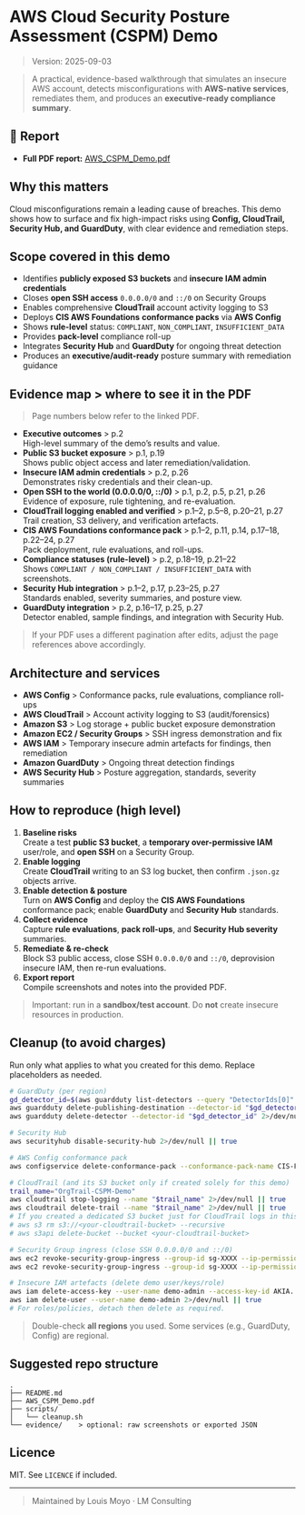 # AWS Cloud Security Posture Assessment (CSPM) Demo
> Version: 2025-09-03

> A practical, evidence-based walkthrough that simulates an insecure AWS account, detects misconfigurations with **AWS-native services**, remediates them, and produces an **executive-ready compliance summary**.

## 🔗 Report
- **Full PDF report:** [AWS_CSPM_Demo.pdf](https://github.com/louis-cyber-security234/Cloud-Security-Posture-Audit/blob/main/AWS_CSPM_Demo.pdf)

## Why this matters
Cloud misconfigurations remain a leading cause of breaches. This demo shows how to surface and fix high-impact risks using **Config, CloudTrail, Security Hub, and GuardDuty**, with clear evidence and remediation steps.

## Scope covered in this demo
- Identifies **publicly exposed S3 buckets** and **insecure IAM admin credentials**
- Closes **open SSH access** `0.0.0.0/0` and `::/0` on Security Groups
- Enables comprehensive **CloudTrail** account activity logging to S3
- Deploys **CIS AWS Foundations** **conformance packs** via **AWS Config**
- Shows **rule-level** status: `COMPLIANT`, `NON_COMPLIANT`, `INSUFFICIENT_DATA`
- Provides **pack-level** compliance roll-up
- Integrates **Security Hub** and **GuardDuty** for ongoing threat detection
- Produces an **executive/audit-ready** posture summary with remediation guidance

## Evidence map > where to see it in the PDF
> Page numbers below refer to the linked PDF.

- **Executive outcomes** > p.2  
  High-level summary of the demo’s results and value.
- **Public S3 bucket exposure** > p.1, p.19  
  Shows public object access and later remediation/validation.
- **Insecure IAM admin credentials** > p.2, p.26  
  Demonstrates risky credentials and their clean-up.
- **Open SSH to the world (0.0.0.0/0, ::/0)** > p.1, p.2, p.5, p.21, p.26  
  Evidence of exposure, rule tightening, and re-evaluation.
- **CloudTrail logging enabled and verified** > p.1–2, p.5–8, p.20–21, p.27  
  Trail creation, S3 delivery, and verification artefacts.
- **CIS AWS Foundations conformance pack** > p.1–2, p.11, p.14, p.17–18, p.22–24, p.27  
  Pack deployment, rule evaluations, and roll-ups.
- **Compliance statuses (rule-level)** > p.2, p.18–19, p.21–22  
  Shows `COMPLIANT / NON_COMPLIANT / INSUFFICIENT_DATA` with screenshots.
- **Security Hub integration** > p.1–2, p.17, p.23–25, p.27  
  Standards enabled, severity summaries, and posture view.
- **GuardDuty integration** > p.2, p.16–17, p.25, p.27  
  Detector enabled, sample findings, and integration with Security Hub.

> If your PDF uses a different pagination after edits, adjust the page references above accordingly.

## Architecture and services
- **AWS Config** > Conformance packs, rule evaluations, compliance roll-ups
- **AWS CloudTrail** > Account activity logging to S3 (audit/forensics)
- **Amazon S3** > Log storage + public bucket exposure demonstration
- **Amazon EC2 / Security Groups** > SSH ingress demonstration and fix
- **AWS IAM** > Temporary insecure admin artefacts for findings, then remediation
- **Amazon GuardDuty** > Ongoing threat detection findings
- **AWS Security Hub** > Posture aggregation, standards, severity summaries

## How to reproduce (high level)
1. **Baseline risks**  
   Create a test **public S3 bucket**, a **temporary over-permissive IAM** user/role, and **open SSH** on a Security Group.
2. **Enable logging**  
   Create **CloudTrail** writing to an S3 log bucket, then confirm `.json.gz` objects arrive.
3. **Enable detection & posture**  
   Turn on **AWS Config** and deploy the **CIS AWS Foundations** conformance pack; enable **GuardDuty** and **Security Hub** standards.
4. **Collect evidence**  
   Capture **rule evaluations**, **pack roll-ups**, and **Security Hub severity** summaries.
5. **Remediate & re-check**  
   Block S3 public access, close SSH `0.0.0.0/0` and `::/0`, deprovision insecure IAM, then re-run evaluations.
6. **Export report**  
   Compile screenshots and notes into the provided PDF.

> Important: run in a **sandbox/test account**. Do **not** create insecure resources in production.

## Cleanup (to avoid charges)
Run only what applies to what you created for this demo. Replace placeholders as needed.

```bash
# GuardDuty (per region)
gd_detector_id=$(aws guardduty list-detectors --query "DetectorIds[0]" --output text)
aws guardduty delete-publishing-destination --detector-id "$gd_detector_id" --id "$(aws guardduty list-publishing-destinations --detector-id "$gd_detector_id" --query 'Destinations[0].DestinationId' --output text)" 2>/dev/null || true
aws guardduty delete-detector --detector-id "$gd_detector_id" 2>/dev/null || true

# Security Hub
aws securityhub disable-security-hub 2>/dev/null || true

# AWS Config conformance pack
aws configservice delete-conformance-pack --conformance-pack-name CIS-Foundations 2>/dev/null || true

# CloudTrail (and its S3 bucket only if created solely for this demo)
trail_name="OrgTrail-CSPM-Demo"
aws cloudtrail stop-logging --name "$trail_name" 2>/dev/null || true
aws cloudtrail delete-trail --name "$trail_name" 2>/dev/null || true
# If you created a dedicated S3 bucket just for CloudTrail logs in this demo, empty it before deletion:
# aws s3 rm s3://<your-cloudtrail-bucket> --recursive
# aws s3api delete-bucket --bucket <your-cloudtrail-bucket>

# Security Group ingress (close SSH 0.0.0.0/0 and ::/0)
aws ec2 revoke-security-group-ingress --group-id sg-XXXX --ip-permissions IpProtocol=tcp,FromPort=22,ToPort=22,IpRanges='[{CidrIp=0.0.0.0/0}]' 2>/dev/null || true
aws ec2 revoke-security-group-ingress --group-id sg-XXXX --ip-permissions IpProtocol=tcp,FromPort=22,ToPort=22,Ipv6Ranges='[{CidrIpv6=::/0}]' 2>/dev/null || true

# Insecure IAM artefacts (delete demo user/keys/role)
aws iam delete-access-key --user-name demo-admin --access-key-id AKIA... 2>/dev/null || true
aws iam delete-user --user-name demo-admin 2>/dev/null || true
# For roles/policies, detach then delete as required.
```

> Double-check **all regions** you used. Some services (e.g., GuardDuty, Config) are regional.

## Suggested repo structure
```
.
├── README.md
├── AWS_CSPM_Demo.pdf
├── scripts/
│   └── cleanup.sh
└── evidence/    > optional: raw screenshots or exported JSON
```

## Licence
MIT. See `LICENCE` if included.

---
> Maintained by Louis Moyo · LM Consulting

